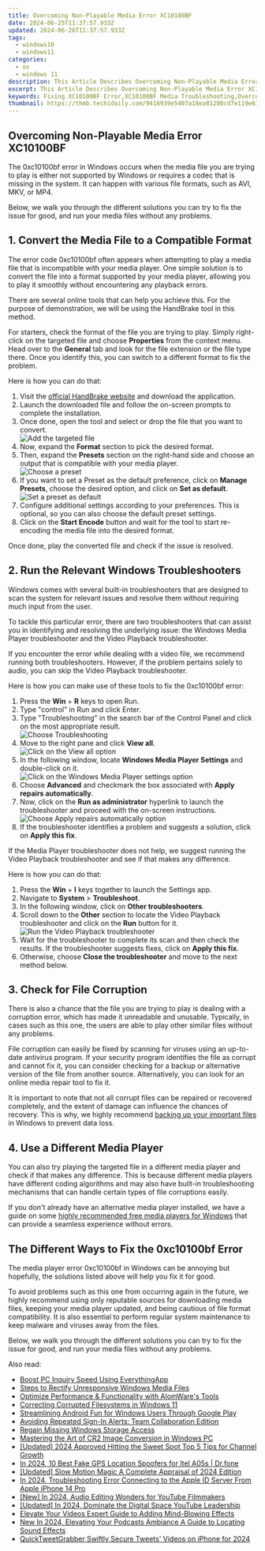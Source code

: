 ```yaml
---
title: Overcoming Non-Playable Media Error XC10100BF
date: 2024-06-25T11:37:57.933Z
updated: 2024-06-26T11:37:57.933Z
tags:
  - windows10
  - windows11
categories:
  - os
  - windows 11
description: This Article Describes Overcoming Non-Playable Media Error XC10100BF
excerpt: This Article Describes Overcoming Non-Playable Media Error XC10100BF
keywords: Fixing XC10100BF Error,XC10100BF Media Troubleshooting,Overcoming XC10100BX Glitches,Solve XC10100BX Playback Issue,Fixing XC10100BX Media Errors,Remedy XC10100BX Playback Errors,Troubleshoot XC10100BF Error
thumbnail: https://thmb.techidaily.com/9416939e5407a18ea81200cd7e119e61ff04e31fb3c5cd004cd4601ad28e3eb8.jpg
---
```


## Overcoming Non-Playable Media Error XC10100BF

 The 0xc10100bf error in Windows occurs when the media file you are trying to play is either not supported by Windows or requires a codec that is missing in the system. It can happen with various file formats, such as AVI, MKV, or MP4\.

 Below, we walk you through the different solutions you can try to fix the issue for good, and run your media files without any problems.

## 1\. Convert the Media File to a Compatible Format

 The error code 0xc10100bf often appears when attempting to play a media file that is incompatible with your media player. One simple solution is to convert the file into a format supported by your media player, allowing you to play it smoothly without encountering any playback errors.

 There are several online tools that can help you achieve this. For the purpose of demonstration, we will be using the HandBrake tool in this method.

 For starters, check the format of the file you are trying to play. Simply right-click on the targeted file and choose **Properties** from the context menu. Head over to the **General** tab and look for the file extension or the file type there. Once you identify this, you can switch to a different format to fix the problem.

 Here is how you can do that:

1. Visit the [official HandBrake website](https://handbrake.fr/) and download the application.
2. Launch the downloaded file and follow the on-screen prompts to complete the installation.
3. Once done, open the tool and select or drop the file that you want to convert.  
![Add the targeted file](https://static1.makeuseofimages.com/wordpress/wp-content/uploads/2023/05/drop-the-file.jpg)
4. Now, expand the **Format** section to pick the desired format.
5. Then, expand the **Presets** section on the right-hand side and choose an output that is compatible with your media player.  
![Choose a preset](https://static1.makeuseofimages.com/wordpress/wp-content/uploads/2023/05/choose-preset.jpg)
6. If you want to set a Preset as the default preference, click on **Manage Presets**, choose the desired option, and click on **Set as default**.  
![Set a preset as default](https://static1.makeuseofimages.com/wordpress/wp-content/uploads/2023/05/set-preset-default.jpg)
7. Configure additional settings according to your preferences. This is optional, so you can also choose the default preset settings.
8. Click on the **Start Encode** button and wait for the tool to start re-encoding the media file into the desired format.

 Once done, play the converted file and check if the issue is resolved.

## 2\. Run the Relevant Windows Troubleshooters

 Windows comes with several built-in troubleshooters that are designed to scan the system for relevant issues and resolve them without requiring much input from the user.

 To tackle this particular error, there are two troubleshooters that can assist you in identifying and resolving the underlying issue: the Windows Media Player troubleshooter and the Video Playback troubleshooter.

 If you encounter the error while dealing with a video file, we recommend running both troubleshooters. However, if the problem pertains solely to audio, you can skip the Video Playback troubleshooter.

 Here is how you can make use of these tools to fix the 0xc10100bf error:

1. Press the **Win** \+ **R** keys to open Run.
2. Type "control" in Run and click Enter.
3. Type "Troubleshooting" in the search bar of the Control Panel and click on the most appropriate result.  
![Choose Troubleshooting](https://static1.makeuseofimages.com/wordpress/wp-content/uploads/2023/05/click-on-troubleshooting.jpg)
4. Move to the right pane and click **View all**.  
![Click on the View all option](https://static1.makeuseofimages.com/wordpress/wp-content/uploads/2023/05/click-view-all.jpg)
5. In the following window, locate **Windows Media Player Settings** and double-click on it.  
![Click on the Windows Media Player settings option](https://static1.makeuseofimages.com/wordpress/wp-content/uploads/2023/05/windows-media-player-settings.jpg)
6. Choose **Advanced** and checkmark the box associated with **Apply repairs automatically**.
7. Now, click on the **Run as administrator** hyperlink to launch the troubleshooter and proceed with the on-screen instructions.  
![Choose Apply repairs automatically option](https://static1.makeuseofimages.com/wordpress/wp-content/uploads/2023/05/apply-repairs-automatically.jpg)
8. If the troubleshooter identifies a problem and suggests a solution, click on **Apply this fix**.

 If the Media Player troubleshooter does not help, we suggest running the Video Playback troubleshooter and see if that makes any difference.

 Here is how you can do that:

1. Press the **Win** \+ **I** keys together to launch the Settings app.
2. Navigate to **System** \> **Troubleshoot**.
3. In the following window, click on **Other troubleshooters**.
4. Scroll down to the **Other** section to locate the Video Playback troubleshooter and click on the **Run** button for it.  
![Run the Video Playback troubleshooter](https://static1.makeuseofimages.com/wordpress/wp-content/uploads/2023/05/video-playback-troubleshooter-1.jpg)
5. Wait for the troubleshooter to complete its scan and then check the results. If the troubleshooter suggests fixes, click on **Apply this fix**.
6. Otherwise, choose **Close the troubleshooter** and move to the next method below.

## 3\. Check for File Corruption

 There is also a chance that the file you are trying to play is dealing with a corruption error, which has made it unreadable and unusable. Typically, in cases such as this one, the users are able to play other similar files without any problems.

 File corruption can easily be fixed by scanning for viruses using an up-to-date antivirus program. If your security program identifies the file as corrupt and cannot fix it, you can consider checking for a backup or alternative version of the file from another source. Alternatively, you can look for an online media repair tool to fix it.

 It is important to note that not all corrupt files can be repaired or recovered completely, and the extent of damage can influence the chances of recovery. This is why, we highly recommend [backing up your important files](https://www.makeuseof.com/tag/ultimate-windows-10-data-backup-guide/) in Windows to prevent data loss.

## 4\. Use a Different Media Player

 You can also try playing the targeted file in a different media player and check if that makes any difference. This is because different media players have different coding algorithms and may also have built-in troubleshooting mechanisms that can handle certain types of file corruptions easily.

 If you don't already have an alternative media player installed, we have a guide on some [highly recommended free media players for Windows](https://www.makeuseof.com/tag/top-5-free-media-players-for-windows/) that can provide a seamless experience without errors.

## The Different Ways to Fix the 0xc10100bf Error

 The media player error 0xc10100bf in Windows can be annoying but hopefully, the solutions listed above will help you fix it for good.

 To avoid problems such as this one from occurring again in the future, we highly recommend using only reputable sources for downloading media files, keeping your media player updated, and being cautious of file format compatibility. It is also essential to perform regular system maintenance to keep malware and viruses away from the files.

 Below, we walk you through the different solutions you can try to fix the issue for good, and run your media files without any problems.

<span class="atpl-alsoreadstyle">Also read:</span>
<div><ul>
<li><a href="https://win11.techidaily.com/boost-pc-inquiry-speed-using-everythingapp/"><u>Boost PC Inquiry Speed Using EverythingApp</u></a></li>
<li><a href="https://win11.techidaily.com/steps-to-rectify-unresponsive-windows-media-files/"><u>Steps to Rectify Unresponsive Windows Media Files</u></a></li>
<li><a href="https://win11.techidaily.com/optimize-performance-and-functionality-with-alomwares-tools/"><u>Optimize Performance & Functionality with AlomWare's Tools</u></a></li>
<li><a href="https://win11.techidaily.com/correcting-corrupted-filesystems-in-windows-11/"><u>Correcting Corrupted Filesystems in Windows 11</u></a></li>
<li><a href="https://win11.techidaily.com/streamlining-android-fun-for-windows-users-through-google-play/"><u>Streamlining Android Fun for Windows Users Through Google Play</u></a></li>
<li><a href="https://win11.techidaily.com/avoiding-repeated-sign-in-alerts-team-collaboration-edition/"><u>Avoiding Repeated Sign-In Alerts: Team Collaboration Edition</u></a></li>
<li><a href="https://win11.techidaily.com/regain-missing-windows-storage-access/"><u>Regain Missing Windows Storage Access</u></a></li>
<li><a href="https://win11.techidaily.com/mastering-the-art-of-cr2-image-conversion-in-windows-pc/"><u>Mastering the Art of CR2 Image Conversion in Windows PC</u></a></li>
<li><a href="https://eaxpv-info.techidaily.com/updated-2024-approved-hitting-the-sweet-spot-top-5-tips-for-channel-growth/"><u>[Updated] 2024 Approved  Hitting the Sweet Spot  Top 5 Tips for Channel Growth</u></a></li>
<li><a href="https://fake-location.techidaily.com/in-2024-10-best-fake-gps-location-spoofers-for-itel-a05s-drfone-by-drfone-virtual-android/"><u>In 2024, 10 Best Fake GPS Location Spoofers for Itel A05s | Dr.fone</u></a></li>
<li><a href="https://extra-support.techidaily.com/updated-slow-motion-magic-a-complete-appraisal-of-2024-edition/"><u>[Updated] Slow Motion Magic  A Complete Appraisal of 2024 Edition</u></a></li>
<li><a href="https://apple-account.techidaily.com/in-2024-troubleshooting-error-connecting-to-the-apple-id-server-from-apple-iphone-14-pro-by-drfone-ios/"><u>In 2024, Troubleshooting Error Connecting to the Apple ID Server From Apple iPhone 14 Pro</u></a></li>
<li><a href="https://facebook-record-videos.techidaily.com/new-in-2024-audio-editing-wonders-for-youtube-filmmakers/"><u>[New] In 2024, Audio Editing Wonders for YouTube Filmmakers</u></a></li>
<li><a href="https://facebook-record-videos.techidaily.com/updated-in-2024-dominate-the-digital-space-youtube-leadership/"><u>[Updated] In 2024, Dominate the Digital Space  YouTube Leadership</u></a></li>
<li><a href="https://smart-video-creator.techidaily.com/elevate-your-videos-expert-guide-to-adding-mind-blowing-effects/"><u>Elevate Your Videos Expert Guide to Adding Mind-Blowing Effects</u></a></li>
<li><a href="https://sound-tweaking.techidaily.com/new-in-2024-elevating-your-podcasts-ambiance-a-guide-to-locating-sound-effects/"><u>New In 2024, Elevating Your Podcasts Ambiance A Guide to Locating Sound Effects</u></a></li>
<li><a href="https://twitter-videos.techidaily.com/quicktweetgrabber-swiftly-secure-tweets-videos-on-iphone-for-2024/"><u>QuickTweetGrabber  Swiftly Secure Tweets' Videos on iPhone for 2024</u></a></li>
</ul></div>

<ins class="adsbygoogle"
      style="display:block"
      data-ad-client="ca-pub-7571918770474297"
      data-ad-slot="8358498916"
      data-ad-format="auto"
      data-full-width-responsive="true"></ins>